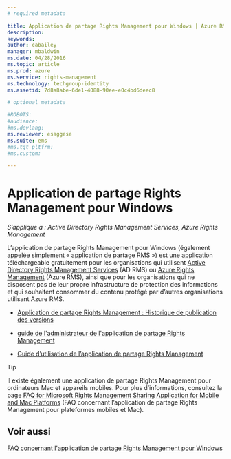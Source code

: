 ```yaml
---
# required metadata

title: Application de partage Rights Management pour Windows | Azure RMS
description:
keywords:
author: cabailey
manager: mbaldwin
ms.date: 04/28/2016
ms.topic: article
ms.prod: azure
ms.service: rights-management
ms.technology: techgroup-identity
ms.assetid: 7d8a8abe-6de1-4088-90ee-e0c4bd6deec8

# optional metadata

#ROBOTS:
#audience:
#ms.devlang:
ms.reviewer: esaggese
ms.suite: ems
#ms.tgt_pltfrm:
#ms.custom:

---
```


# Application de partage Rights Management pour Windows

*S’applique à : Active Directory Rights Management Services, Azure Rights Management*

L’application de partage Rights Management pour Windows (également appelée simplement « application de partage RMS ») est une application téléchargeable gratuitement pour les organisations qui utilisent [Active Directory Rights Management Services](https://technet.microsoft.com/library/cc772403.aspx) (AD RMS) ou [Azure Rights Management](../understand-explore/azure-rights-management.md) (Azure RMS), ainsi que pour les organisations qui ne disposent pas de leur propre infrastructure de protection des informations et qui souhaitent consommer du contenu protégé par d’autres organisations utilisant Azure RMS.

-   [Application de partage Rights Management : Historique de publication des versions](sharing-app-version-release-history.md)

-   [guide de l'administrateur de l'application de partage Rights Management](sharing-app-admin-guide.md)

-   [Guide d’utilisation de l’application de partage Rights Management](sharing-app-user-guide.md)

> [!TIP]
> Il existe également une application de partage Rights Management pour ordinateurs Mac et appareils mobiles. Pour plus d’informations, consultez la page [FAQ for Microsoft Rights Management Sharing Application 
for Mobile and Mac Platforms](http://technet.microsoft.com/dn451248) (FAQ concernant l’application de partage Rights Management pour plateformes mobiles et Mac).

## Voir aussi
[FAQ concernant l'application de partage Rights Management pour Windows](http://technet.microsoft.com/dn467883)



<!--HONumber=Apr16_HO4-->


